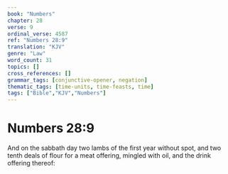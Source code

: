 ```yaml
---
book: "Numbers"
chapter: 28
verse: 9
ordinal_verse: 4587
ref: "Numbers 28:9"
translation: "KJV"
genre: "Law"
word_count: 31
topics: []
cross_references: []
grammar_tags: [conjunctive-opener, negation]
thematic_tags: [time-units, time-feasts, time]
tags: ["Bible","KJV","Numbers"]
---
```


# Numbers 28:9

And on the sabbath day two lambs of the first year without spot, and two tenth deals of flour for a meat offering, mingled with oil, and the drink offering thereof:
